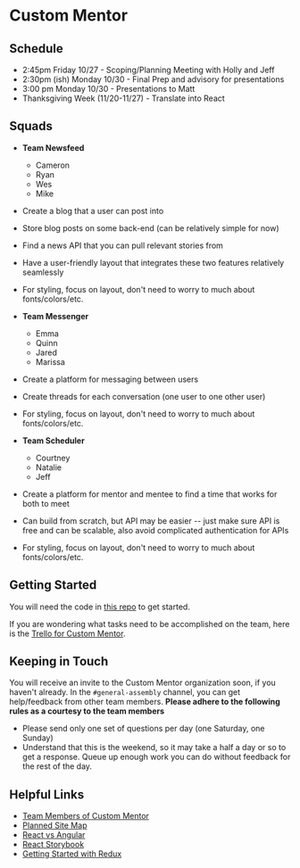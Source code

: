 # Custom Mentor

## Schedule

- 2:45pm Friday 10/27 - Scoping/Planning Meeting with Holly and Jeff
- 2:30pm (ish) Monday 10/30 - Final Prep and advisory for presentations
- 3:00 pm Monday 10/30 - Presentations to Matt
- Thanksgiving Week (11/20-11/27) - Translate into React

## Squads

- **Team Newsfeed**
  - Cameron
  - Ryan
  - Wes
  - Mike	
  
- Create a blog that a user can post into
- Store blog posts on some back-end (can be relatively simple for now)
- Find a news API that you can pull relevant stories from
- Have a user-friendly layout that integrates these two features relatively seamlessly
- For styling, focus on layout, don't need to worry to much about fonts/colors/etc.

</hr>

- **Team Messenger**
  - Emma
  - Quinn
  - Jared
  - Marissa

- Create a platform for messaging between users
- Create threads for each conversation (one user to one other user)
- For styling, focus on layout, don't need to worry to much about fonts/colors/etc.

</hr>

- **Team Scheduler**
  - Courtney
  - Natalie
  - Jeff

- Create a platform for mentor and mentee to find a time that works for both to meet
- Can build from scratch, but API may be easier -- just make sure API is free and can be scalable, also avoid complicated authentication for APIs
- For styling, focus on layout, don't need to worry to much about fonts/colors/etc.

## Getting Started

You will need the code in [this repo](https://github.com/hollyewhite/custom_mentor) to get started.

If you are wondering what tasks need to be accomplished on the team, here is the [Trello for Custom Mentor](https://trello.com/b/EZAIMAMk/custom-mentor).

## Keeping in Touch

You will receive an invite to the Custom Mentor organization soon, if you haven't already.  In the `#general-assembly` channel, you can get help/feedback from other team members.  **Please adhere to the following rules as a courtesy to the team members**

- Please send only one set of questions per day (one Saturday, one Sunday)
- Understand that this is the weekend, so it may take a half a day or so to get a response.  Queue up enough work you can do without feedback for the rest of the day.

## Helpful Links

- [Team Members of Custom Mentor](https://docs.google.com/spreadsheets/d/1CqYYEtaoibtD1uAUvhyzM5_AnKOo4LieFUUEAVv4OwA/edit#gid=0)
- [Planned Site Map](https://drive.google.com/file/d/0ByEKaoZO6-N8SWtJcGdKRk9lQW8/view)
- [React vs Angular](https://www.sitepoint.com/react-vs-angular/)
- [React Storybook](https://voice.kadira.io/introducing-react-storybook-ec27f28de1e2)
- [Getting Started with Redux](https://egghead.io/courses/getting-started-with-redux)
